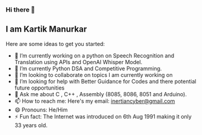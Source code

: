 ### Hi there 👋
## I am Kartik Manurkar 
<!--
**AlphaInertia/AlphaInertia** is a ✨ _special_ ✨ repository because its `README.md` (this file) appears on your GitHub profile.
-->
Here are some ideas to get you started:

- 🔭 I’m currently working on a python on Speech Recognition and Translation using APIs and OpenAI Whisper Model.
- 🌱 I’m currently Python DSA and Competitive Programming.
- 👯 I’m looking to collaborate on topics I am currently working on
- 🤔 I’m looking for help with Better Guidance for Codes and there potential future opportunities 
- 💬 Ask me about C , C++ , Assembly (8085, 8086, 8051 and Arduino). 
- 📫 How to reach me: Here's my email: inertiancyber@gmail.com
- 😄 Pronouns: He/Him
- ⚡ Fun fact: The Internet was introduced on 6th Aug 1991 making it only 33 years old.

